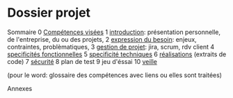 # Dossier projet

Sommaire
0 [Compétences visées](/doc/0-skills.md)
1 [introduction](/doc/1-Introduction.md): présentation personnelle, de l'entreprise, du ou des projets, 
2 [expression du besoin](/doc/2-expression-du-besoin.md): enjeux, contraintes, problèmatiques, 
3 [gestion de projet](/doc/3-gestion-projet.md): jira, scrum, rdv client
4 [specificités fonctionnelles](/doc/4-specififites-fonctionnelles.md)
5 [specificité techniques](/doc/5-specificites-techniques.md)
6 [réalisations](/doc/6-realisations.md) (extraits de code)
7 [sécurité](doc/7-securite.md)
8 plan de test
9 jeu d'éssai
10 [veille](/doc/10-veille.md)

(pour le word: glossaire des compétences avec liens ou elles sont traitées)

Annexes
